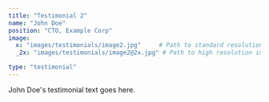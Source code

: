 ```yaml
---
title: "Testimonial 2"
name: "John Doe"
position: "CTO, Example Corp"
image:
  x: "images/testimonials/image2.jpg"     # Path to standard resolution image
  _2x: "images/testimonials/image2@2x.jpg" # Path to high resolution image

type: "testimonial"
---
```


John Doe's testimonial text goes here.
